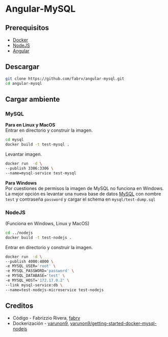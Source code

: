 # Angular-MySQL
## Prerequisitos
* [Docker](https://www.docker.com/)
* [NodeJS](https://nodejs.org/en/)
* [Angular](https://angular.io/cli)
## Descargar
```bash
git clone https://github.com/fabrv/angular-mysql.git
cd angular-mysql
```
## Cargar ambiente
### MySQL
**Para en Linux y MacOS**  
Entrar en directorio y construir la imagen.
```bash
cd mysql
docker build -t test-mysql .
```
Levantar imagen.  
```bash
docker run  -d \
--publish 3306:3306 \
--name=mysql-service test-mysql
```

**Para Windows**  
Por cuestiones de permisos la imagen de MySQL no funciona en Windows. La mejor opción es levantar una nueva base de datos [MySQL](https://dev.mysql.com/doc/mysql-getting-started/en/) con nombre `test` y contraseña `password` y cargar el schema en `mysql/test-dump.sql`
### NodeJS
(Funciona en Windows, Linux y MacOS)
```bash
cd ../nodejs
docker build -t test-nodejs .
```
Entrar en directorio y construir la imagen.
```bash
docker run  -d \
--publish 4000:4000 \
-e MYSQL_USER='root' \
-e MYSQL_PASSWORD='password' \
-e MYSQL_DATABASE='test' \
-e MYSQL_HOST='172.17.0.2' \
--link mysql-service:db \
--name=test-nodejs-microservice test-nodejs
```

## Creditos
- Código - Fabrizzio Rivera, [fabrv](https://github.com/fabrv)
- Dockerización - [varunon9](https://github.com/varunon9), [varunon9/getting-started-docker-mysql-nodejs](https://github.com/varunon9/getting-started-docker-mysql-nodejs)
